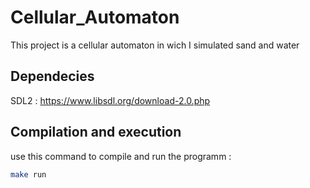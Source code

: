 # Cellular_Automaton

This project is a cellular automaton in wich I simulated sand and water

## Dependecies

SDL2 : https://www.libsdl.org/download-2.0.php

## Compilation and execution

use this command to compile and run the programm :

```bash
make run
```
